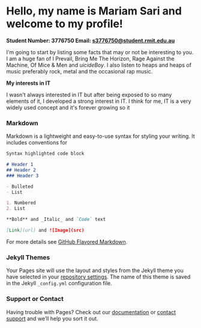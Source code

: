 # **Hello, my name is Mariam Sari and welcome to my profile!**
**Student Number: 3776750                       Email: s3776750@student.rmit.edu.au**


I'm going to start by listing some facts that may or not be interesting to you. I am a huge fan of I Prevail, Bring Me The Horizon, Rage Against the Machine, Of Mice & Men and $uicideBoy$. I also listen to heaps and heaps of music preferably rock, metal and the occasional rap music. 

**My interests in IT**

I wasn't always interested in IT but after being exposed to so many elements of it, I developed a strong interest in IT. I think for me, IT is a very widely used concept and it's forever growing so it 

### Markdown

Markdown is a lightweight and easy-to-use syntax for styling your writing. It includes conventions for

```markdown
Syntax highlighted code block

# Header 1
## Header 2
### Header 3

- Bulleted
- List

1. Numbered
2. List

**Bold** and _Italic_ and `Code` text

[Link](url) and ![Image](src)
```

For more details see [GitHub Flavored Markdown](https://guides.github.com/features/mastering-markdown/).

### Jekyll Themes

Your Pages site will use the layout and styles from the Jekyll theme you have selected in your [repository settings](https://github.com/Mariam-s/profile/settings). The name of this theme is saved in the Jekyll `_config.yml` configuration file.

### Support or Contact

Having trouble with Pages? Check out our [documentation](https://help.github.com/categories/github-pages-basics/) or [contact support](https://github.com/contact) and we’ll help you sort it out.
